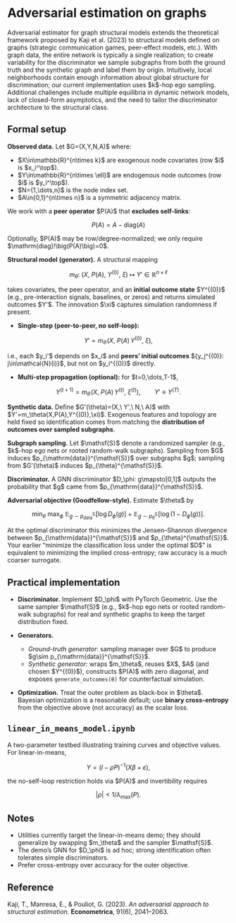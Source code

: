 # Adversarial estimation on graphs

Adversarial estimator for graph structural models extends the theoretical framework proposed by Kaji et al. (2023) to structural models defined on graphs (strategic communication games, peer-effect models, etc.). With graph data, the entire network is typically a single realization; to create variability for the discriminator we sample subgraphs from both the ground truth and the synthetic graph and label them by origin. Intuitively, local neighborhoods contain enough information about global structure for discrimination; our current implementation uses \$k\$-hop ego sampling. Additional challenges include multiple equilibria in dynamic network models, lack of closed-form asymptotics, and the need to tailor the discriminator architecture to the structural class.

## Formal setup

**Observed data.** Let \$G=(X,Y,N,A)\$ where:

* \$X\in\mathbb{R}^{n\times k}\$ are exogenous node covariates (row \$i\$ is \$x\_i^\top\$).
* \$Y\in\mathbb{R}^{n\times \ell}\$ are endogenous node outcomes (row \$i\$ is \$y\_i^\top\$).
* \$N={1,\dots,n}\$ is the node index set.
* \$A\in{0,1}^{n\times n}\$ is a symmetric adjacency matrix.

We work with a **peer operator** \$P(A)\$ that **excludes self-links**:

```math
P(A) = A - \mathrm{diag}(A)
```

Optionally, \$P(A)\$ may be row/degree-normalized; we only require \$\mathrm{diag}!\big(P(A)\big)=0\$.

**Structural model (generator).** A structural mapping

```math
m_\theta:\ \big(X,\ P(A),\ Y^{(0)},\ \xi\big)\ \longmapsto\ Y' \in \mathbb{R}^{n\times \ell}
```

takes covariates, the peer operator, and an **initial outcome state** \$Y^{(0)}\$ (e.g., pre-interaction signals, baselines, or zeros) and returns simulated outcomes \$Y'\$. The innovation \$\xi\$ captures simulation randomness if present.

* **Single-step (peer-to-peer, no self-loop):**

```math
Y' = m_\theta\!\Big(X,\ P(A)\,Y^{(0)},\ \xi\Big),
```

i.e., each \$y\_i'\$ depends on \$x\_i\$ and **peers’ initial outcomes** \${y\_j^{(0)}: j\in\mathcal{N}(i)}\$, but not on \$y\_i^{(0)}\$ directly.

* **Multi-step propagation (optional):** for \$t=0,\dots,T-1\$,

```math
Y^{(t+1)} = m_\theta\!\Big(X,\ P(A)\,Y^{(t)},\ \xi^{(t)}\Big),
\qquad Y' \equiv Y^{(T)}.
```

**Synthetic data.** Define \$G'(\theta)=(X,\ Y',\ N,\ A)\$ with \$Y'=m\_\theta(X,P(A),Y^{(0)},\xi)\$. Exogenous features and topology are held fixed so identification comes from matching the **distribution of outcomes over sampled subgraphs**.

**Subgraph sampling.** Let \$\mathsf{S}\$ denote a randomized sampler (e.g., \$k\$-hop ego nets or rooted random-walk subgraphs). Sampling from \$G\$ induces \$p\_{\mathrm{data}}^{\mathsf{S}}\$ over subgraphs \$g\$; sampling from \$G'(\theta)\$ induces \$p\_{\theta}^{\mathsf{S}}\$.

**Discriminator.** A GNN discriminator \$D\_\phi: g\mapsto\[0,1]\$ outputs the probability that \$g\$ came from \$p\_{\mathrm{data}}^{\mathsf{S}}\$.

**Adversarial objective (Goodfellow-style).** Estimate \$\theta\$ by

```math
\min_{\theta}\ \max_{\phi}\ 
\mathbb{E}_{g\sim p_{\mathrm{data}}^{\mathsf{S}}}\!\big[\log D_\phi(g)\big]
\;+\;
\mathbb{E}_{g\sim p_{\theta}^{\mathsf{S}}}\!\big[\log\big(1-D_\phi(g)\big)\big].
```

At the optimal discriminator this minimizes the Jensen–Shannon divergence between \$p\_{\mathrm{data}}^{\mathsf{S}}\$ and \$p\_{\theta}^{\mathsf{S}}\$. Your earlier “minimize the classification loss under the optimal \$D\$” is equivalent to minimizing the implied cross-entropy; raw accuracy is a much coarser surrogate.

## Practical implementation

* **Discriminator.** Implement \$D\_\phi\$ with PyTorch Geometric. Use the same sampler \$\mathsf{S}\$ (e.g., \$k\$-hop ego nets or rooted random-walk subgraphs) for real and synthetic graphs to keep the target distribution fixed.
* **Generators.**

  * *Ground-truth generator*: sampling manager over \$G\$ to produce \$g\sim p\_{\mathrm{data}}^{\mathsf{S}}\$.
  * *Synthetic generator*: wraps \$m\_\theta\$, reuses \$X\$, \$A\$ (and chosen \$Y^{(0)}\$), constructs \$P(A)\$ with zero diagonal, and exposes `generate_outcomes(θ)` for counterfactual simulation.
* **Optimization.** Treat the outer problem as black-box in \$\theta\$. Bayesian optimization is a reasonable default; use **binary cross-entropy** from the objective above (not accuracy) as the scalar loss.

## `linear_in_means_model.ipynb`

A two-parameter testbed illustrating training curves and objective values. For linear-in-means,

```math
Y = (I-\rho P)^{-1}(X\beta+\varepsilon),
```

the no-self-loop restriction holds via \$P(A)\$ and invertibility requires

```math
|\rho| < 1/\lambda_{\max}(P).
```

## Notes

* Utilities currently target the linear-in-means demo; they should generalize by swapping \$m\_\theta\$ and the sampler \$\mathsf{S}\$.
* The demo’s GNN for \$D\_\phi\$ is ad hoc; strong identification often tolerates simple discriminators.
* Prefer cross-entropy over accuracy for the outer objective.

## Reference

Kaji, T., Manresa, E., & Pouliot, G. (2023). *An adversarial approach to structural estimation*. **Econometrica**, 91(6), 2041–2063.
